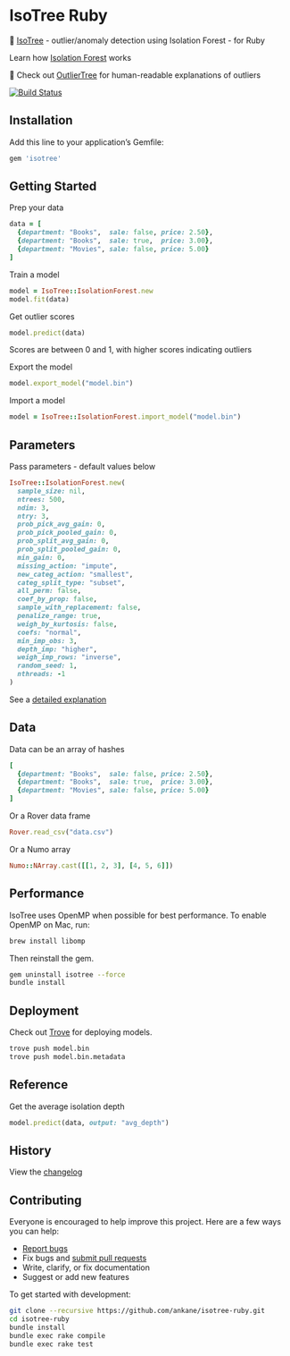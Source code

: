 # IsoTree Ruby

:evergreen_tree: [IsoTree](https://github.com/david-cortes/isotree) - outlier/anomaly detection using Isolation Forest - for Ruby

Learn how [Isolation Forest](https://www.youtube.com/watch?v=RyFQXQf4w4w) works

:deciduous_tree: Check out [OutlierTree](https://github.com/ankane/outliertree-ruby) for human-readable explanations of outliers

[![Build Status](https://github.com/ankane/isotree-ruby/workflows/build/badge.svg?branch=master)](https://github.com/ankane/isotree-ruby/actions)

## Installation

Add this line to your application’s Gemfile:

```ruby
gem 'isotree'
```

## Getting Started

Prep your data

```ruby
data = [
  {department: "Books",  sale: false, price: 2.50},
  {department: "Books",  sale: true,  price: 3.00},
  {department: "Movies", sale: false, price: 5.00}
]
```

Train a model

```ruby
model = IsoTree::IsolationForest.new
model.fit(data)
```

Get outlier scores

```ruby
model.predict(data)
```

Scores are between 0 and 1, with higher scores indicating outliers

Export the model

```ruby
model.export_model("model.bin")
```

Import a model

```ruby
model = IsoTree::IsolationForest.import_model("model.bin")
```

## Parameters

Pass parameters - default values below

```ruby
IsoTree::IsolationForest.new(
  sample_size: nil,
  ntrees: 500,
  ndim: 3,
  ntry: 3,
  prob_pick_avg_gain: 0,
  prob_pick_pooled_gain: 0,
  prob_split_avg_gain: 0,
  prob_split_pooled_gain: 0,
  min_gain: 0,
  missing_action: "impute",
  new_categ_action: "smallest",
  categ_split_type: "subset",
  all_perm: false,
  coef_by_prop: false,
  sample_with_replacement: false,
  penalize_range: true,
  weigh_by_kurtosis: false,
  coefs: "normal",
  min_imp_obs: 3,
  depth_imp: "higher",
  weigh_imp_rows: "inverse",
  random_seed: 1,
  nthreads: -1
)
```

See a [detailed explanation](https://isotree.readthedocs.io/en/latest/#isotree.IsolationForest)

## Data

Data can be an array of hashes

```ruby
[
  {department: "Books",  sale: false, price: 2.50},
  {department: "Books",  sale: true,  price: 3.00},
  {department: "Movies", sale: false, price: 5.00}
]
```

Or a Rover data frame

```ruby
Rover.read_csv("data.csv")
```

Or a Numo array

```ruby
Numo::NArray.cast([[1, 2, 3], [4, 5, 6]])
```

## Performance

IsoTree uses OpenMP when possible for best performance. To enable OpenMP on Mac, run:

```sh
brew install libomp
```

Then reinstall the gem.

```sh
gem uninstall isotree --force
bundle install
```

## Deployment

Check out [Trove](https://github.com/ankane/trove) for deploying models.

```sh
trove push model.bin
trove push model.bin.metadata
```

## Reference

Get the average isolation depth

```ruby
model.predict(data, output: "avg_depth")
```

## History

View the [changelog](https://github.com/ankane/isotree-ruby/blob/master/CHANGELOG.md)

## Contributing

Everyone is encouraged to help improve this project. Here are a few ways you can help:

- [Report bugs](https://github.com/ankane/isotree-ruby/issues)
- Fix bugs and [submit pull requests](https://github.com/ankane/isotree-ruby/pulls)
- Write, clarify, or fix documentation
- Suggest or add new features

To get started with development:

```sh
git clone --recursive https://github.com/ankane/isotree-ruby.git
cd isotree-ruby
bundle install
bundle exec rake compile
bundle exec rake test
```
